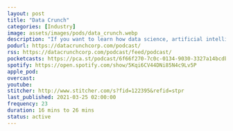 ```yaml
---
layout: post
title: "Data Crunch"
categories: [Industry]
image: assets/images/pods/data_crunch.webp
description: "If you want to learn how data science, artificial intelligence, machine learning, and deep learning are being used to change our world for the better, you’ve subscribed to the right podcast. We talk to entrepreneurs and experts about their experiences employing new technology—their approach, their successes, their failures, and the outcomes of their work. We make these difficult concepts accessible to a wide audiencee"
podurl: https://datacrunchcorp.com/podcast/
rss: https://datacrunchcorp.com/podcast/feed/podcast/
pocketcasts: https://pca.st/podcast/6f66f270-7c0c-0134-9030-3327a14bcdba
spotify: https://open.spotify.com/show/5Kqi6CV44DNi85N4c9Lv5P
apple_pod:
overcast:
youtube:
stitcher: http://www.stitcher.com/s?fid=122395&refid=stpr
last_published: 2021-03-25 02:00:00
frequency: 23
duration: 16 mins to 26 mins
status: active
---
```

